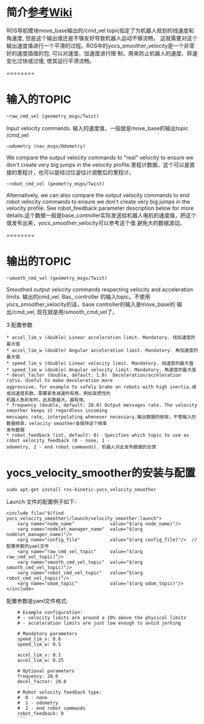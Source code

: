 # 简介[参考Wiki](http://wiki.ros.org/yocs_velocity_smoother)

ROS导航模块move_base输出的/cmd_vel topic指定了为机器人规划的线速度和角速度, 但是这个输出值还是不够友好导致机器人运动不够流畅，
这就需要对这个输出速度值进行一个平滑的过程。ROS中的yocs_smoother_velocity是一个非常好的速度插值的包, 可以对速度、加速度进行限
制，用来防止机器人的速度、转速变化过快或过慢, 使其运行平滑流畅。

========

# 输入的TOPIC
```
~raw_cmd_vel (geometry_msgs/Twist)
```
Input velocity commands. 输入的速度值，一般就是move_base的输出topic /cmd_vel
```
~odometry (nav_msgs/Odometry)
```
We compare the output velocity commands to "real" velocity to ensure we don't create very big jumps in the
velocity profile.里程计数据，这个可以是直接的里程计，也可以是经过位姿估计调整后的里程计。
```
~robot_cmd_vel (geometry_msgs/Twist)
```
Alternatively, we can also compare the output velocity commands to end robot velocity commands to ensure we
don't create very big jumps in the velocity profile. See robot_feedback parameter description below for more
details.这个数据一般是base_controller实际发送给机器人电机的速度值，把这个值发布出来，yocs_smoother_velocity可以参考这个值
避免大的数据波动。

========

# 输出的TOPIC
```
~smooth_cmd_vel (geometry_msgs/Twist)
```
Smoothed output velocity commands respecting velocity and acceleration limits.
输出的cmd_vel.  Bas_ controller 的输入topic。不使用yocs_smoother_velocity的话，base controller的输入是move_base的
输出/cmd_vel, 现在就是用/smooth_cmd_vel了。

3 配置参数
```
* accel_lim_v (double) Linear acceleration limit. Mandatory. 线加速度的最大值
* accel_lim_w (double) Angular acceleration limit. Mandatory. 角加速度的最大值
* speed_lim_v (double) Linear velocity limit. Mandatory. 线速度的最大值
* speed_lim_w (double) Angular velocity limit. Mandatory. 角速度的最大值
* decel_factor (double, default: 1.0)  Deceleration/acceleration ratio. Useful to make deceleration more
aggressive, for example to safely brake on robots with high inertia.减或加速度系数，需要紧急减速时有用，例如高惯性的
机器人急刹车时，此系数越大，越有效。
* frequency (double, default: 20.0) Output messages rate. The velocity smoother keeps it regardless incoming
messages rate, interpolating whenever necessary.输出数据的频率，不管输入的数据频率，velocity smoother会保持这个频率
发布数据
* robot_feedback (int, default: 0)  Specifies which topic to use as robot velocity feedback (0 - none, 1 - 
odometry, 2 - end robot commands). 机器人对此发布数据的反馈
```
# yocs_velocity_smoother的安装与配置
```
sudo apt-get install ros-kinetic-yocs_velocity_smoother
```
Launch 文件的配置例子如下:
```
<include file="$(find yocs_velocity_smoother)/launch/velocity_smoother.launch">
    <arg name="node_name"             value="$(arg node_name)"/>
    <arg name="nodelet_manager_name"  value="$(arg nodelet_manager_name)"/>
    <arg name="config_file"           value="$(arg config_file)"/>  //配置参数的yaml文件
    <arg name="raw_cmd_vel_topic"     value="$(arg raw_cmd_vel_topic)"/>
    <arg name="smooth_cmd_vel_topic"  value="$(arg smooth_cmd_vel_topic)"/>
    <arg name="robot_cmd_vel_topic"   value="$(arg robot_cmd_vel_topic)"/>
    <arg name="odom_topic"            value="$(arg odom_topic)"/>
</include>
```
配置参数是yaml文件格式:
```
    # Example configuration:
    # - velocity limits are around a 10% above the physical limits
    # - acceleration limits are just low enough to avoid jerking
     
    # Mandatory parameters
    speed_lim_v: 0.6
    speed_lim_w: 0.5
     
    accel_lim_v: 0.1
    accel_lim_w: 0.25
     
    # Optional parameters
    frequency: 20.0
    decel_factor: 20.0
     
    # Robot velocity feedback type:
    #  0 - none
    #  1 - odometry
    #  2 - end robot commands
    robot_feedback: 0
    ```
